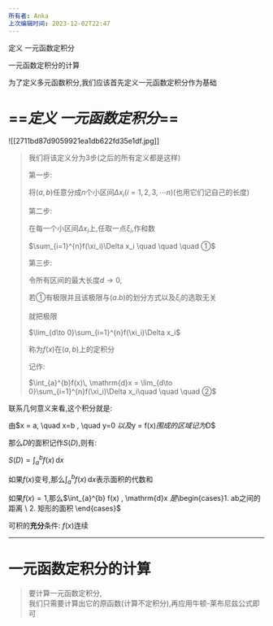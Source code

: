 ```yaml
---
所有者: Anka
上次编辑时间: 2023-12-02T22:47
---
```

定义 一元函数定积分

一元函数定积分的计算

为了定义多元函数积分,我们应该首先定义一元函数定积分作为基础

# ==_**定义 一元函数定积分**_==

![[2711bd87d9059921ea1db622fd35e1df.jpg]]

> 我们将该定义分为3步(之后的所有定义都是这样)
> 
>   
> 
> 第一步:
> 
> 将$(a,b)$﻿任意分成$n$﻿个小区间$\Delta x_i(i = 1,2,3,\cdots n)$﻿(也用它们记自己的长度)
> 
>   
> 
> 第二步:
> 
> 在每一个小区间$\Delta x_i$﻿上,任取一点$\xi _i$﻿,作和数
> 
> $\sum_{i=1}^{n}f(\xi_i)\Delta x_i \quad \quad \quad ①$
> 
> 第三步:
> 
> 令所有区间的最大长度$d \to 0$﻿,
> 
> 若$①$﻿有极限并且该极限与$(a.b)$﻿的划分方式以及$\xi_i$﻿的选取无关
> 
> 就把极限
> 
> $\lim_{d\to 0}\sum_{i=1}^{n}f(\xi_i)\Delta x_i$
> 
> 称为$f(x)$﻿在$(a,b)$﻿上的定积分
> 
> 记作:
> 
> $\int_{a}^{b}f(x)\, \mathrm{d}x = \lim_{d\to 0}\sum_{i=1}^{n}f(\xi_i)\Delta x_i\quad \quad \quad ②$

联系几何意义来看,这个积分就是:

由$x = a, \quad x=b , \quad y=0 $﻿以及$y = f(x)$﻿围成的区域记为$D$﻿

那么$D$﻿的面积记作$S(D)$﻿,则有:

$S(D) = \int_{a}^{b}f(x) \, \mathrm{d} x$

如果$f(x)$﻿变号,那么$\int_{a}^{b} f(x) \, \mathrm{d}x$﻿表示面积的代数和

如果$f(x) =1$﻿,那么$\int_{a}^{b} f(x) \, \mathrm{d}x $﻿是$\begin{cases}1. ab之间的距离 \\ 2. 矩形的面积 \end{cases}$﻿

可积的**充分**条件: $f(x)$﻿连续

---

# 一元函数定积分的计算

> 要计算一元函数定积分,  
> 我们只需要计算出它的原函数(计算不定积分),再应用牛顿-莱布尼兹公式即可
